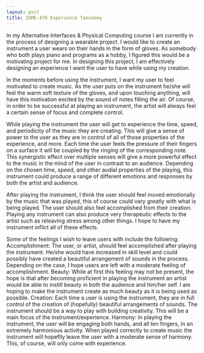 ```yaml
---
layout: post
title: IGME-470 Experience Taxonomy
---
```


In my Alternative Interfaces & Physical Computing course I am currently in the process of designing a wearable project. I would like to create an instrument a user wears on their hands in the form of gloves. As somebody who both plays piano and programs as a hobby, I figured this would be a motivating project for me. In designing this project, I am effectively designing an experience I want the user to have while using my creation.

In the moments before using the instrument, I want my user to feel motivated to create music. As the user puts on the instrument he/she will feel the warm soft texture of the gloves, and upon touching anything, will have this motivation excited by the sound of notes filling the air. Of course, in order to be successful at playing an instrument, the artist will always feel a certain sense of focus and complete control.

While playing the instrument the user will get to experience the time, speed, and periodicity of the music they are creating. This will give a sense of power to the user as they are in control of all of those properties of the experience, and more. Each time the user feels the pressure of their fingers on a surface it will be coupled by the ringing of the corresponding note. This synergistic effect over multiple senses will give a more powerful effect to the music in the mind of the user in contrast to an audience. Depending on the chosen time, speed, and other audial properties of the playing, this instrument could produce a range of different emotions and responses by both the artist and audience.

After playing the instrument, I think the user should feel moved emotionally by the music that was played, this of course could vary greatly with what is being played. The user should also feel accomplished from their creation. Playing any instrument can also produce very therapeutic effects to the artist such as releaving stress among other things. I hope to have my instrument inflict all of these effects.

Some of the feelings I wish to leave users with include the following:
  Accomplishment: The user, or artist, should feel accomplished after playing the instrument. He/she would have increased in skill level and could possibly have created a beautiful arrangement of sounds in the process. Depending on the case, I hope users are left with a moderate feeling of accomplishment.
  Beauty: While at first this feeling may not be present, the hope is that after becoming proficient in playing the instrument an artist would be able to instill beauty in both the audience and him/her self. I am hoping to make the instrument create as much beauty as it is being used as possible.
  Creation: Each time a user is using the instrument, they are in full control of the creation of (hopefully) beautiful arrangements of sounds. The instrument should be a way to play with building creativity. This will be a main focus of the instrument/experience.
  Harmony: In playing the instrument, the user will be engaging both hands, and all ten fingers, in an extremely harmonious activity. When played correctly to create music the instrument will hopeflly leave the user with a moderate sense of harmony. This, of course, will only come with experience.
